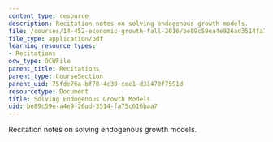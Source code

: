 ```yaml
---
content_type: resource
description: Recitation notes on solving endogenous growth models.
file: /courses/14-452-economic-growth-fall-2016/be89c59ea4e926ad3514fa75c616baa7_MIT14_452F16_rec4.pdf
file_type: application/pdf
learning_resource_types:
- Recitations
ocw_type: OCWFile
parent_title: Recitations
parent_type: CourseSection
parent_uid: 75fde76a-bf70-4c39-cee1-d31470f7591d
resourcetype: Document
title: Solving Endogenous Growth Models
uid: be89c59e-a4e9-26ad-3514-fa75c616baa7
---
```

Recitation notes on solving endogenous growth models.

